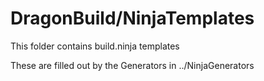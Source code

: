 # DragonBuild/NinjaTemplates

This folder contains build.ninja templates

These are filled out by the Generators in ../NinjaGenerators